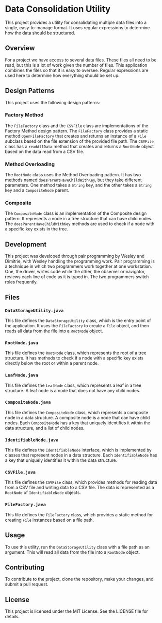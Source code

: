 # Data Consolidation Utility

 This project provides a utility for consolidating multiple data files into a single, easy-to-manage format. It uses regular expressions to determine how the data should be structured.

 ## Overview

 For a project we have access to several data files. These files all need to be read, but this is a lot of work given the number of files. This application combines the files so that it is easy to oversee. Regular expressions are used here to determine how everything should be set up.

 ## Design Patterns

 This project uses the following design patterns:

### Factory Method

The `FileFactory` class and the `CSVFile` class are implementations of the Factory Method design pattern. The `FileFactory` class provides a static method `OpenFileFactory` that creates and returns an instance of a `File` subclass based on the file extension of the provided file path. The `CSVFile` class has a `readAllData` method that creates and returns a `RootNode` object based on the data read from a CSV file.

### Method Overloading

The `RootNode` class uses the Method Overloading pattern. It has two methods named `doesParentHaveChildWithKey`, but they take different parameters. One method takes a `String` key, and the other takes a `String` key and a `CompositeNode` parent.

### Composite

The `CompositeNode` class is an implementation of the Composite design pattern. It represents a node in a tree structure that can have child nodes. The `doesParentHaveChildWithKey` methods are used to check if a node with a specific key exists in the tree.

 ## Development

 This project was developed through pair programming by Wesley and Dimitrie, with Wesley handling the programming work. Pair programming is a technique in which two programmers work together at one workstation. One, the driver, writes code while the other, the observer or navigator, reviews each line of code as it is typed in. The two programmers switch roles frequently.

 ## Files

 ### `DataStorageUtility.java`

 This file defines the `DataStorageUtility` class, which is the entry point of the application. It uses the `FileFactory` to create a `File` object, and then reads all data from the file into a `RootNode` object.

 ### `RootNode.java`

 This file defines the `RootNode` class, which represents the root of a tree structure. It has methods to check if a node with a specific key exists directly below the root or within a parent node.

 ### `LeafNode.java`

 This file defines the `LeafNode` class, which represents a leaf in a tree structure. A leaf node is a node that does not have any child nodes.

 ### `CompositeNode.java`

 This file defines the `CompositeNode` class, which represents a composite node in a data structure. A composite node is a node that can have child nodes. Each `CompositeNode` has a key that uniquely identifies it within the data structure, and a list of child nodes.

 ### `IdentifiableNode.java`

 This file defines the `IdentifiableNode` interface, which is implemented by classes that represent nodes in a data structure. Each `IdentifiableNode` has a key that uniquely identifies it within the data structure.

 ### `CSVFile.java`

 This file defines the `CSVFile` class, which provides methods for reading data from a CSV file and writing data to a CSV file. The data is represented as a `RootNode` of `IdentifiableNode` objects.

 ### `FileFactory.java`

 This file defines the `FileFactory` class, which provides a static method for creating `File` instances based on a file path.

 ## Usage

 To use this utility, run the `DataStorageUtility` class with a file path as an argument. This will read all data from the file into a `RootNode` object.

 ## Contributing

 To contribute to the project, clone the repository, make your changes, and submit a pull request.

 ## License

 This project is licensed under the MIT License. See the LICENSE file for details.
